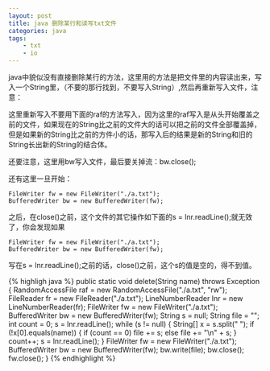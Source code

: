 ```yaml
---
layout: post
title: java 删除某行和读写txt文件
categories: java
tags: 
    - txt
    - io
---
```


java中貌似没有直接删除某行的方法，这里用的方法是把文件里的内容读出来，写入一个String里，（不要的那行找到，不要写入String）,然后再重新写入文件，注意：

这里重新写入不要用下面的raf的方法写入，因为这里的raf写入是从头开始覆盖之前的文件，如果现在的String比之前的文件大的话可以把之前的文件全部覆盖掉，但是如果新的String比之前的方件小的话，那写入后的结果是新的String和旧的String长出新的String的结合体。

还要注意，这里用bw写入文件，最后要关掉流：bw.close();

还有这里一旦开始：

	FileWriter fw = new FileWriter("./a.txt");
	BufferedWriter bw = new BufferedWriter(fw);

之后，在close()之前，这个文件的其它操作如下面的s = lnr.readLine();就无效了，你会发现如果

	FileWriter fw = new FileWriter("./a.txt");
	BufferedWriter bw = new BufferedWriter(fw);

写在s = lnr.readLine();之前的话，close()之前，这个s的值是空的，得不到值。

{% highligh java %}
public static void delete(String name) throws Exception {
    RandomAccessFile raf = new RandomAccessFile("./a.txt", "rw");
    FileReader fr = new FileReader("./a.txt");
    LineNumberReader lnr = new LineNumberReader(fr);
    FileWriter fw = new FileWriter("./a.txt");
    BufferedWriter bw = new BufferedWriter(fw);
    String s = null;
    String file = "";
    int count = 0;
    s = lnr.readLine();
    while (s != null) {
        String[] x = s.split("  ");
        if (!x[0].equals(name)) {
            if (count == 0)
                file += s;
            else
                file += "\n" + s;
        }
        count++;
        s = lnr.readLine();
    }
    FileWriter fw = new FileWriter("./a.txt");
    BufferedWriter bw = new BufferedWriter(fw);
    bw.write(file);
    bw.close();
    fw.close();
} 
{% endhighlight %}
